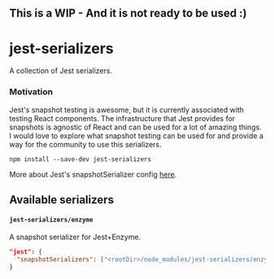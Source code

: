 ## This is a WIP - And it is not ready to be used :)

# jest-serializers

A collection of Jest serializers.

### Motivation

Jest's snapshot testing is awesome, but it is currently associated with testing React components. The infrastructure that Jest provides for snapshots is agnostic of React and can be used for a lot of amazing things. I would love to explore what snapshot testing can be used for and provide a way for the community to use this serializers.

```
npm install --save-dev jest-serializers
```

More about Jest's snapshotSerializer config [here](http://facebook.github.io/jest/docs/configuration.html#snapshotserializers-array-string).

## Available serializers

#### `jest-serializers/enzyme`

A snapshot serializer for Jest+Enzyme.

```json
"jest": {
  "snapshotSerializers": ["<rootDir>/node_modules/jest-serializers/enzyme"]
}
```
